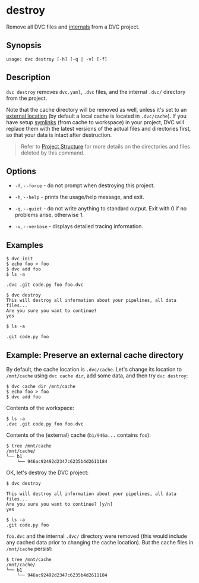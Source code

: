 # destroy

Remove all <abbr>DVC files</abbr> and
[internals](/doc/user-guide/project-structure/internal-files) from a <abbr>DVC
project</abbr>.

## Synopsis

```usage
usage: dvc destroy [-h] [-q | -v] [-f]
```

## Description

`dvc destroy` removes `dvc.yaml`, `.dvc` files, and the internal `.dvc/`
directory from the <abbr>project</abbr>.

Note that the <abbr>cache directory</abbr> will be removed as well, unless it's
set to an
[external location](/doc/user-guide/data-management/managing-external-data#setting-up-an-external-cache)
(by default a local cache is located in `.dvc/cache`). If you have setup
[symlinks](/doc/user-guide/data-management/large-dataset-optimization) (from
cache to workspace) in your project, DVC will replace them with the latest
versions of the actual files and directories first, so that your data is intact
after destruction.

[external cache]:
  /doc/user-guide/data-management/managing-external-data#setting-up-an-external-cache

> Refer to [Project Structure](/doc/user-guide/project-structure) for more
> details on the directories and files deleted by this command.

## Options

- `-f`, `--force` - do not prompt when destroying this project.

- `-h`, `--help` - prints the usage/help message, and exit.

- `-q`, `--quiet` - do not write anything to standard output. Exit with 0 if no
  problems arise, otherwise 1.

- `-v`, `--verbose` - displays detailed tracing information.

## Examples

```cli
$ dvc init
$ echo foo > foo
$ dvc add foo
$ ls -a

.dvc .git code.py foo foo.dvc

$ dvc destroy
This will destroy all information about your pipelines, all data files...
Are you sure you want to continue?
yes

$ ls -a

.git code.py foo
```

## Example: Preserve an external cache directory

By default, the <abbr>cache</abbr> location is `.dvc/cache`. Let's change its
location to `/mnt/cache` using `dvc cache dir`, add some data, and then try
`dvc destroy`:

```cli
$ dvc cache dir /mnt/cache
$ echo foo > foo
$ dvc add foo
```

Contents of the <abbr>workspace</abbr>:

```cli
$ ls -a
.dvc .git code.py foo foo.dvc
```

Contents of the (external) cache (`b1/946a...` contains `foo`):

```cli
$ tree /mnt/cache
/mnt/cache/
└── b1
    └── 946ac92492d2347c6235b4d2611184
```

OK, let's destroy the <abbr>DVC project</abbr>:

```cli
$ dvc destroy

This will destroy all information about your pipelines, all data files...
Are you sure you want to continue? [y/n]
yes

$ ls -a
.git code.py foo
```

`foo.dvc` and the internal `.dvc/` directory were removed (this would include
any cached data prior to changing the cache location). But the cache files in
`/mnt/cache` persist:

```cli
$ tree /mnt/cache
/mnt/cache/
└── b1
    └── 946ac92492d2347c6235b4d2611184
```
